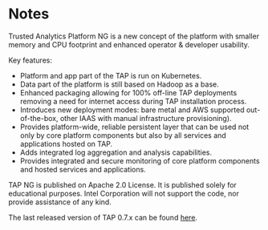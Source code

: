 # Notes

Trusted Analytics Platform NG is a new concept of the platform with smaller memory and CPU footprint and enhanced operator & developer usability.

Key features:
- Platform and app part of the TAP is run on Kubernetes.
- Data part of the platform is still based on Hadoop as a base.
- Enhanced packaging allowing for 100% off-line TAP deployments removing a need for internet access during TAP installation process.
- Introduces new deployment modes: bare metal and AWS supported out-of-the-box, other IAAS with manual infrastructure provisioning).
- Provides platform-wide, reliable persistent layer that can be used not only by core platform components but also by all services and applications hosted on TAP.
- Adds integrated log aggregation and analysis capabilities.
- Provides integrated and secure monitoring of core platform components and hosted services and applications.


TAP NG is published on Apache 2.0 License. It is published solely for educational purposes. Intel Corporation will not support the code, nor provide assistance of any kind.

The last released version of TAP 0.7.x can be found [here](https://github.com/trustedanalytics).